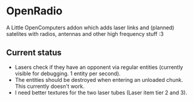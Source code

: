 # OpenRadio
A Little OpenComputers addon which adds laser links and (planned) satelites with radios, antennas and other high frequency stuff :3

## Current status
* Lasers check if they have an opponent via regular entities (currently visible for debugging. 1 entity per second).
* The entities should be destroyed when entering an unloaded chunk. This currently doesn't work.
* I need better textures for the two laser tubes (Laser item tier 2 and 3).